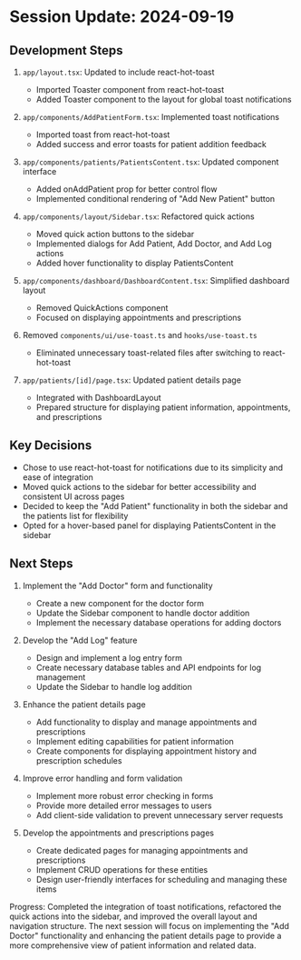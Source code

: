 # Session Update: 2024-09-19

## Development Steps

1. `app/layout.tsx`: Updated to include react-hot-toast
   - Imported Toaster component from react-hot-toast
   - Added Toaster component to the layout for global toast notifications

2. `app/components/AddPatientForm.tsx`: Implemented toast notifications
   - Imported toast from react-hot-toast
   - Added success and error toasts for patient addition feedback

3. `app/components/patients/PatientsContent.tsx`: Updated component interface
   - Added onAddPatient prop for better control flow
   - Implemented conditional rendering of "Add New Patient" button

4. `app/components/layout/Sidebar.tsx`: Refactored quick actions
   - Moved quick action buttons to the sidebar
   - Implemented dialogs for Add Patient, Add Doctor, and Add Log actions
   - Added hover functionality to display PatientsContent

5. `app/components/dashboard/DashboardContent.tsx`: Simplified dashboard layout
   - Removed QuickActions component
   - Focused on displaying appointments and prescriptions

6. Removed `components/ui/use-toast.ts` and `hooks/use-toast.ts`
   - Eliminated unnecessary toast-related files after switching to react-hot-toast

7. `app/patients/[id]/page.tsx`: Updated patient details page
   - Integrated with DashboardLayout
   - Prepared structure for displaying patient information, appointments, and prescriptions

## Key Decisions

- Chose to use react-hot-toast for notifications due to its simplicity and ease of integration
- Moved quick actions to the sidebar for better accessibility and consistent UI across pages
- Decided to keep the "Add Patient" functionality in both the sidebar and the patients list for flexibility
- Opted for a hover-based panel for displaying PatientsContent in the sidebar

## Next Steps

1. Implement the "Add Doctor" form and functionality
   - Create a new component for the doctor form
   - Update the Sidebar component to handle doctor addition
   - Implement the necessary database operations for adding doctors

2. Develop the "Add Log" feature
   - Design and implement a log entry form
   - Create necessary database tables and API endpoints for log management
   - Update the Sidebar to handle log addition

3. Enhance the patient details page
   - Add functionality to display and manage appointments and prescriptions
   - Implement editing capabilities for patient information
   - Create components for displaying appointment history and prescription schedules

4. Improve error handling and form validation
   - Implement more robust error checking in forms
   - Provide more detailed error messages to users
   - Add client-side validation to prevent unnecessary server requests

5. Develop the appointments and prescriptions pages
   - Create dedicated pages for managing appointments and prescriptions
   - Implement CRUD operations for these entities
   - Design user-friendly interfaces for scheduling and managing these items

Progress: Completed the integration of toast notifications, refactored the quick actions into the sidebar, and improved the overall layout and navigation structure. The next session will focus on implementing the "Add Doctor" functionality and enhancing the patient details page to provide a more comprehensive view of patient information and related data.
